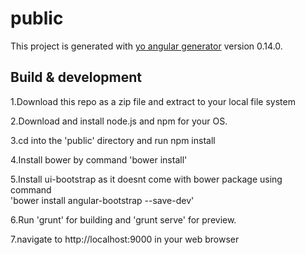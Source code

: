 # public

This project is generated with [yo angular generator](https://github.com/yeoman/generator-angular)
version 0.14.0.

## Build & development
1.Download this repo as a zip file and extract to your local file system 

2.Download and install node.js and npm for your OS. 

3.cd into the 'public' directory and run npm install 

4.Install bower by command 'bower install' 

5.Install ui-bootstrap as it doesnt come with bower package using command	
 'bower install angular-bootstrap --save-dev'	

6.Run 'grunt' for building and 'grunt serve' for preview.	

7.navigate to http://localhost:9000 in your web browser



